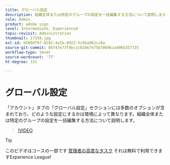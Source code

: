```yaml
---
title: グローバル設定
description: 組織全体または特定のグループの設定を一括編集する方法について説明します
role: Admin
product: adobe sign
level: Intermediate, Experienced
topic-revisit: Administration
thumbnail: 17358.jpg
exl-id: 6500d797-0292-4a1b-8922-5c92a962cc8a
source-git-commit: 8bf47e73f9bc1c82467e7567069bca406b357725
workflow-type: tm+mt
source-wordcount: '77'
ht-degree: 31%

---
```


# グローバル設定

「アカウント」タブの「グローバル設定」セクションには多数のオプションが含まれており、どのような設定にするかは環境によって異なります。組織全体または特定のグループの設定を一括編集する方法について説明します。

>[!VIDEO](https://video.tv.adobe.com/v/3412507?hidetitle=true)

>[!TIP]
>
>このビデオはコースの一部です [管理者の高度なタスク](https://experienceleague.adobe.com/?recommended=Sign-A-1-2020.1) それは無料で利用できますExperience League!
